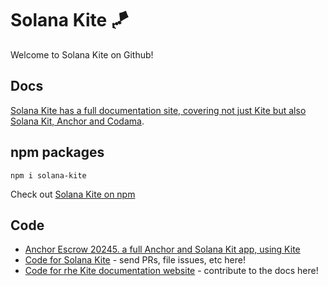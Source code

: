 # Solana Kite 🪁

Welcome to Solana Kite on Github!


## Docs

[Solana Kite has a full documentation site, covering not just Kite but also Solana Kit, Anchor and Codama](https://solanakite.org/).

## npm packages

```
npm i solana-kite
```

Check out [Solana Kite on npm](https://www.npmjs.com/package/solana-kite)

## Code

 - [Anchor Escrow 20245. a full Anchor and Solana Kit app, using Kite](https://github.com/solanakite/anchor-escrow-2025)
 - [Code for Solana Kite](https://github.com/solanakite/kite) - send PRs, file issues, etc here!
 - [Code for rhe Kite documentation website](https://github.com/orgs/solanakite/repositories) - contribute to the docs here!
